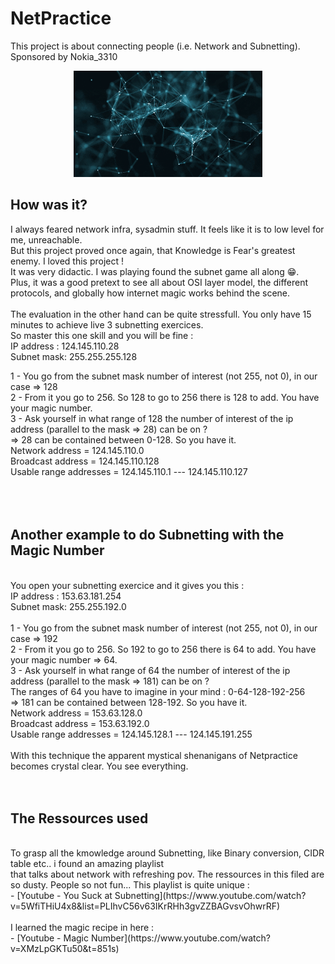 # NetPractice

This project is about connecting people (i.e. Network and Subnetting). Sponsored by Nokia_3310
<p align="center">
  <img src="https://raw.githubusercontent.com/AmYre/my42/master/netpractice/giphy.gif" width="60%"/>
</p>

## How was it?

I always feared network infra, sysadmin stuff. It feels like it is to low level for me, unreachable.<br/>
But this project proved once again, that Knowledge is Fear's greatest enemy. I loved this project !<br/>
It was very didactic. I was playing found the subnet game all along 😁.<br/>
Plus, it was a good pretext to see all about OSI layer model, the different protocols, and globally how internet magic works behind the scene.<br/>
<br/>
The evaluation in the other hand can be quite stressfull. You only have 15 minutes to achieve live 3 subnetting exercices.<br/>
So master this one skill and you will be fine :<br/>
IP address : 124.145.110.28<br/>
Subnet mask: 255.255.255.128<br/>

1 - You go from the subnet mask number of interest (not 255, not 0), in our case => 128<br/>
2 - From it you go to 256. So 128 to go to 256 there is 128 to add. You have your magic number.<br/>
3 - Ask yourself in what range of 128 the number of interest of the ip address (parallel to the mask => 28) can be on ?<br/>
=> 28 can be contained between 0-128. So you have it.<br/>
Network address   = 124.145.110.0<br/>
Broadcast address = 124.145.110.128<br/>
Usable range addresses = 124.145.110.1 --- 124.145.110.127<br/>
<br/>
<br/>
<br/>

## Another example to do Subnetting with the Magic Number
<br/>
You open your subnetting exercice and it gives you this :<br/>
IP address : 153.63.181.254<br/>
Subnet mask: 255.255.192.0<br/>
<br/>
1 - You go from the subnet mask number of interest (not 255, not 0), in our case => 192<br/>
2 - From it you go to 256. So 192 to go to 256 there is 64 to add. You have your magic number => 64.<br/>
3 - Ask yourself in what range of 64 the number of interest of the ip address (parallel to the mask => 181) can be on ?<br/>
The ranges of 64 you have to imagine in your mind : 0-64-128-192-256<br/>
=> 181 can be contained between 128-192. So you have it.<br/>
Network address   = 153.63.128.0<br/>
Broadcast address = 153.63.192.0<br/>
Usable range addresses = 124.145.128.1 --- 124.145.191.255<br/>
<br/>
With this technique the apparent mystical shenanigans of Netpractice becomes crystal clear. You see everything.<br/>
<br/>
<br/>

## The Ressources used
<br/>
To grasp all the kmowledge around Subnetting, like Binary conversion, CIDR table etc.. i found an amazing playlist<br/>
that talks about network with refreshing pov. The ressources in this filed are so dusty. People so not fun... This playlist is quite unique :<br/>
-   [Youtube - You Suck at Subnetting](https://www.youtube.com/watch?v=5WfiTHiU4x8&list=PLIhvC56v63IKrRHh3gvZZBAGvsvOhwrRF)<br/>
<br/>
I learned the magic recipe in here :<br/>
-   [Youtube - Magic Number](https://www.youtube.com/watch?v=XMzLpGKTu50&t=851s)<br/>

